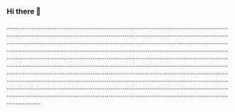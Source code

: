 ### Hi there 👋

...........................................................................................................................................................................................................................................................................................................................................................................................................................................................................................................................................................................................................................................................................................................................................................................................................................................................................................................................................................................................................................................................................................................................................................................................................................................................................................................